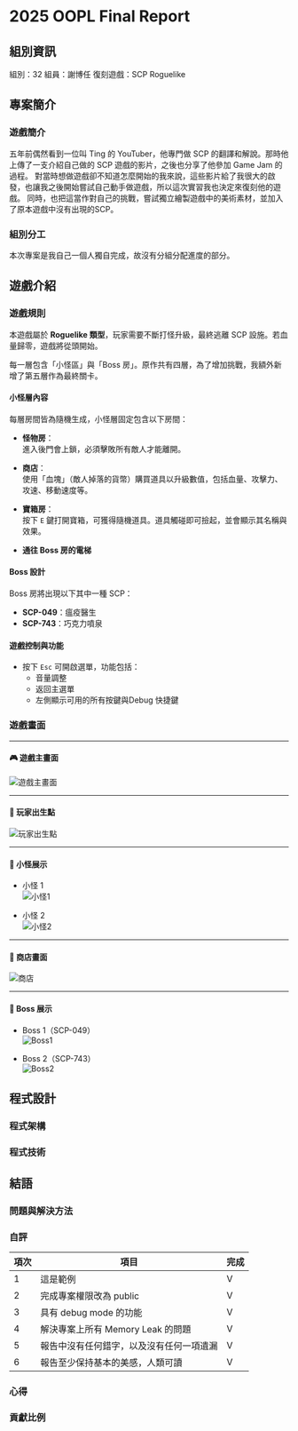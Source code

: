 # 2025 OOPL Final Report

## 組別資訊

組別：32
組員：謝博任
復刻遊戲：SCP Roguelike

## 專案簡介

### 遊戲簡介
五年前偶然看到一位叫 Ting 的 YouTuber，他專門做 SCP 的翻譯和解說。那時他上傳了一支介紹自己做的 SCP 遊戲的影片，之後也分享了他參加 Game Jam 的過程。
對當時想做遊戲卻不知道怎麼開始的我來說，這些影片給了我很大的啟發，也讓我之後開始嘗試自己動手做遊戲，所以這次實習我也決定來復刻他的遊戲。
	同時，也把這當作對自己的挑戰，嘗試獨立繪製遊戲中的美術素材，並加入了原本遊戲中沒有出現的SCP。

### 組別分工
本次專案是我自己一個人獨自完成，故沒有分組分配進度的部分。
## 遊戲介紹

### 遊戲規則
本遊戲屬於 **Roguelike 類型**，玩家需要不斷打怪升級，最終逃離 SCP 設施。若血量歸零，遊戲將從頭開始。

每一層包含「小怪區」與「Boss 房」。原作共有四層，為了增加挑戰，我額外新增了第五層作為最終關卡。

#### 小怪層內容

每層房間皆為隨機生成，小怪層固定包含以下房間：

- **怪物房**：  
  進入後門會上鎖，必須擊敗所有敵人才能離開。
  
- **商店**：  
  使用「血塊」（敵人掉落的貨幣）購買道具以升級數值，包括血量、攻擊力、攻速、移動速度等。
  
- **寶箱房**：  
  按下 `E` 鍵打開寶箱，可獲得隨機道具。道具觸碰即可撿起，並會顯示其名稱與效果。

- **通往 Boss 房的電梯**

#### Boss 設計

Boss 房將出現以下其中一種 SCP：

- **SCP-049**：瘟疫醫生  
- **SCP-743**：巧克力噴泉

#### 遊戲控制與功能

- 按下 `Esc` 可開啟選單，功能包括：
  - 音量調整
  - 返回主選單
  - 左側顯示可用的所有按鍵與Debug 快捷鍵
### 遊戲畫面

---

#### 🎮 遊戲主畫面
![遊戲主畫面](mdImages/cover.png)

---

#### 🧍 玩家出生點
![玩家出生點](mdImages/lobby.png)

---

#### 👾 小怪展示
- 小怪 1  
  ![小怪1](mdImages/mob1.png)

- 小怪 2  
  ![小怪2](mdImages/mob2.png)

---

#### 🛒 商店畫面
![商店](mdImages/shop.png)

---

#### 🧟 Boss 展示
- Boss 1（SCP-049）  
  ![Boss1](mdImages/boss1.png)

- Boss 2（SCP-743）  
  ![Boss2](mdImages/boss2.png)

## 程式設計

### 程式架構
### 程式技術

## 結語

### 問題與解決方法
### 自評

| 項次 | 項目                   | 完成 |
|------|------------------------|-------|
| 1    | 這是範例 |  V  |
| 2    | 完成專案權限改為 public |  V  |
| 3    | 具有 debug mode 的功能  |  V  |
| 4    | 解決專案上所有 Memory Leak 的問題  |  V  |
| 5    | 報告中沒有任何錯字，以及沒有任何一項遺漏  |  V  |
| 6    | 報告至少保持基本的美感，人類可讀  |  V  |

### 心得
### 貢獻比例